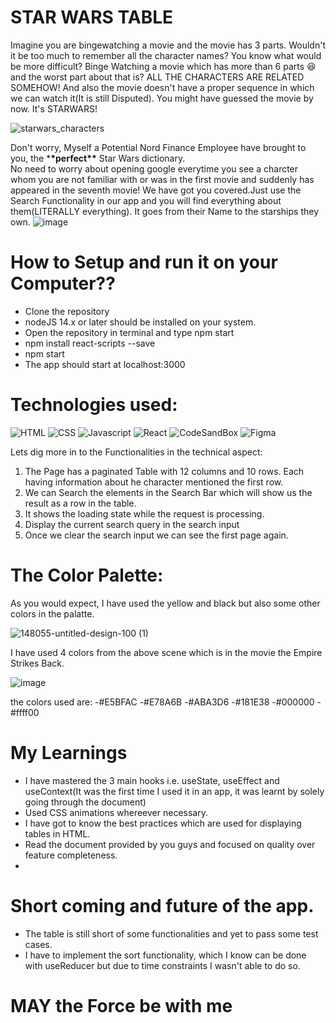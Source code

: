 # STAR WARS TABLE

Imagine you are bingewatching a movie and the movie has 3 parts. Wouldn't it be too much to remember all the character names? You know what would be more difficult? Binge Watching a movie which has more than 6 parts 😆 and the worst part about that is? ALL THE CHARACTERS ARE RELATED SOMEHOW! And also the movie doesn't have a proper sequence in which we can watch it(It is still Disputed). You might have guessed the movie by now. It's STARWARS!

![starwars_characters](https://user-images.githubusercontent.com/31709147/130482308-3746964e-fc25-4f3a-a85b-500833cb52f3.jpg)

Don't worry, Myself a Potential Nord Finance Employee have brought to you, the \***\*perfect\*\*** Star Wars dictionary. \
No need to worry about opening google everytime you see a charcter whom you are not familiar with or was in the first movie and suddenly has appeared in the seventh movie!
We have got you covered.Just use the Search Functionality in our app and you will find everything about them(LITERALLY everything). It goes from their Name to the starships they own.
![image](https://user-images.githubusercontent.com/31709147/130530751-8fc28920-b354-4c5c-96fc-176ac163f6b0.png)

# How to Setup and run it on your Computer??

- Clone the repository
- nodeJS 14.x or later should be installed on your system.
- Open the repository in terminal and type npm start
- npm install react-scripts --save
- npm start
- The app should start at localhost:3000


# Technologies used:

![HTML](https://img.shields.io/badge/HTML5-E34F26?style=for-the-badge&logo=html5&logoColor=white)
![CSS](https://img.shields.io/badge/CSS3-1572B6?style=for-the-badge&logo=css3&logoColor=white)
![Javascript](https://img.shields.io/badge/JavaScript-323330?style=for-the-badge&logo=javascript&logoColor=F7DF1E)
![React](https://img.shields.io/badge/React-20232A?style=for-the-badge&logo=react&logoColor=61DAFB)
![CodeSandBox](https://img.shields.io/badge/Codesandbox-000000?style=for-the-badge&logo=CodeSandbox&logoColor=white)
![Figma](https://img.shields.io/badge/Figma-F24E1E?style=for-the-badge&logo=figma&logoColor=white)

Lets dig more in to the Functionalities in the technical aspect:

1. The Page has a paginated Table with 12 columns and 10 rows. Each having information about he character mentioned the first row.
2. We can Search the elements in the Search Bar which will show us the result as a row in the table.
3. It shows the loading state while the request is processing.
4. Display the current search query in the search input
5. Once we clear the search input we can see the first page again.

# The Color Palette:

As you would expect, I have used the yellow and black but also some other colors in the palatte.

![148055-untitled-design-100 (1)](https://user-images.githubusercontent.com/31709147/130531050-aa8c007a-68f9-44d7-b966-9db96e132869.jpg)


I have used 4 colors from the above scene which is in the movie the Empire Strikes Back.

![image](https://user-images.githubusercontent.com/31709147/130530986-d727746e-e6e9-490b-9583-6e7247cdae00.png)


the colors used are:
-#E5BFAC
-#E78A6B
-#ABA3D6
-#181E38
-#000000
-#ffff00

# My Learnings
- I have mastered the 3 main hooks i.e. useState, useEffect and useContext(It was the first time I used it in an app, it was learnt by solely going through the document)
- Used CSS animations whereever necessary.
- I have got to know the best practices which are used for displaying tables in HTML.
- Read the document provided by you guys and focused on quality over feature completeness. 
- 

# Short coming and future of the app. 
- The table is still short of some functionalities and yet to pass some test cases.
- I have to implement the sort functionality, which I know can be done with useReducer but due to time constraints I wasn't able to do so.


# MAY the Force be with me
